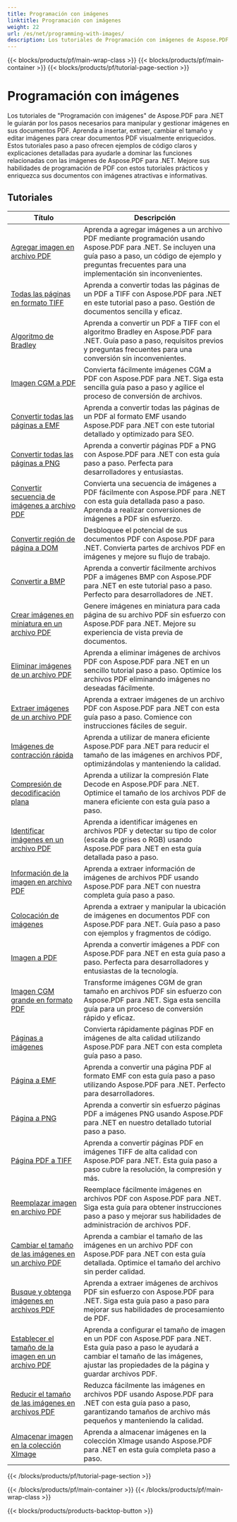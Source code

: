 ```yaml
---
title: Programación con imágenes
linktitle: Programación con imágenes
weight: 22
url: /es/net/programming-with-images/
description: Los tutoriales de Programación con imágenes de Aspose.PDF para .NET le enseñan cómo manipular y administrar imágenes en documentos PDF.
---
```


{{< blocks/products/pf/main-wrap-class >}}
{{< blocks/products/pf/main-container >}}
{{< blocks/products/pf/tutorial-page-section >}}

# Programación con imágenes


Los tutoriales de "Programación con imágenes" de Aspose.PDF para .NET le guiarán por los pasos necesarios para manipular y gestionar imágenes en sus documentos PDF. Aprenda a insertar, extraer, cambiar el tamaño y editar imágenes para crear documentos PDF visualmente enriquecidos. Estos tutoriales paso a paso ofrecen ejemplos de código claros y explicaciones detalladas para ayudarle a dominar las funciones relacionadas con las imágenes de Aspose.PDF para .NET. Mejore sus habilidades de programación de PDF con estos tutoriales prácticos y enriquezca sus documentos con imágenes atractivas e informativas.

## Tutoriales
| Título | Descripción |
| --- | --- | 
| [Agregar imagen en archivo PDF](./add-image/) | Aprenda a agregar imágenes a un archivo PDF mediante programación usando Aspose.PDF para .NET. Se incluyen una guía paso a paso, un código de ejemplo y preguntas frecuentes para una implementación sin inconvenientes. |  
| [Todas las páginas en formato TIFF](./all-pages-to-tiff/) | Aprenda a convertir todas las páginas de un PDF a TIFF con Aspose.PDF para .NET en este tutorial paso a paso. Gestión de documentos sencilla y eficaz. |  
| [Algoritmo de Bradley](./bradley-algorithm/) | Aprenda a convertir un PDF a TIFF con el algoritmo Bradley en Aspose.PDF para .NET. Guía paso a paso, requisitos previos y preguntas frecuentes para una conversión sin inconvenientes. |  
| [Imagen CGM a PDF](./cgm-image-to-pdf/) | Convierta fácilmente imágenes CGM a PDF con Aspose.PDF para .NET. Siga esta sencilla guía paso a paso y agilice el proceso de conversión de archivos. |  
| [Convertir todas las páginas a EMF](./convert-all-pages-to-emf/) | Aprenda a convertir todas las páginas de un PDF al formato EMF usando Aspose.PDF para .NET con este tutorial detallado y optimizado para SEO. |  
| [Convertir todas las páginas a PNG](./convert-all-pages-to-png/) | Aprenda a convertir páginas PDF a PNG con Aspose.PDF para .NET con esta guía paso a paso. Perfecta para desarrolladores y entusiastas. |  
| [Convertir secuencia de imágenes a archivo PDF](./convert-image-stream-to-pdf/) | Convierta una secuencia de imágenes a PDF fácilmente con Aspose.PDF para .NET con esta guía detallada paso a paso. Aprenda a realizar conversiones de imágenes a PDF sin esfuerzo. |  
| [Convertir región de página a DOM](./convert-page-region-to-dom/) | Desbloquee el potencial de sus documentos PDF con Aspose.PDF para .NET. Convierta partes de archivos PDF en imágenes y mejore su flujo de trabajo. |  
| [Convertir a BMP](./convert-to-bmp/) | Aprenda a convertir fácilmente archivos PDF a imágenes BMP con Aspose.PDF para .NET en este tutorial paso a paso. Perfecto para desarrolladores de .NET. |  
| [Crear imágenes en miniatura en un archivo PDF](./create-thumbnail-images/) | Genere imágenes en miniatura para cada página de su archivo PDF sin esfuerzo con Aspose.PDF para .NET. Mejore su experiencia de vista previa de documentos. |  
| [Eliminar imágenes de un archivo PDF](./delete-images/) | Aprenda a eliminar imágenes de archivos PDF con Aspose.PDF para .NET en un sencillo tutorial paso a paso. Optimice los archivos PDF eliminando imágenes no deseadas fácilmente. |  
| [Extraer imágenes de un archivo PDF](./extract-images/) | Aprenda a extraer imágenes de un archivo PDF con Aspose.PDF para .NET con esta guía paso a paso. Comience con instrucciones fáciles de seguir. |  
| [Imágenes de contracción rápida](./fast-shrink-images/) | Aprenda a utilizar de manera eficiente Aspose.PDF para .NET para reducir el tamaño de las imágenes en archivos PDF, optimizándolas y manteniendo la calidad. |  
| [Compresión de decodificación plana](./flate-decode-compression/) | Aprenda a utilizar la compresión Flate Decode en Aspose.PDF para .NET. Optimice el tamaño de los archivos PDF de manera eficiente con esta guía paso a paso. |  
| [Identificar imágenes en un archivo PDF](./identify-images/) | Aprenda a identificar imágenes en archivos PDF y detectar su tipo de color (escala de grises o RGB) usando Aspose.PDF para .NET en esta guía detallada paso a paso. |  
| [Información de la imagen en archivo PDF](./image-information/) | Aprenda a extraer información de imágenes de archivos PDF usando Aspose.PDF para .NET con nuestra completa guía paso a paso. |  
| [Colocación de imágenes](./image-placements/) | Aprenda a extraer y manipular la ubicación de imágenes en documentos PDF con Aspose.PDF para .NET. Guía paso a paso con ejemplos y fragmentos de código. |  
| [Imagen a PDF](./image-to-pdf/) | Aprenda a convertir imágenes a PDF con Aspose.PDF para .NET en esta guía paso a paso. Perfecta para desarrolladores y entusiastas de la tecnología. |  
| [Imagen CGM grande en formato PDF](./large-cgm-image-to-pdf/) | Transforme imágenes CGM de gran tamaño en archivos PDF sin esfuerzo con Aspose.PDF para .NET. Siga esta sencilla guía para un proceso de conversión rápido y eficaz. |  
| [Páginas a imágenes](./pages-to-images/) | Convierta rápidamente páginas PDF en imágenes de alta calidad utilizando Aspose.PDF para .NET con esta completa guía paso a paso. |  
| [Página a EMF](./page-to-emf/) | Aprenda a convertir una página PDF al formato EMF con esta guía paso a paso utilizando Aspose.PDF para .NET. Perfecto para desarrolladores. |  
| [Página a PNG](./page-to-png/) | Aprenda a convertir sin esfuerzo páginas PDF a imágenes PNG usando Aspose.PDF para .NET en nuestro detallado tutorial paso a paso. |  
| [Página PDF a TIFF](./page-to-tiff/) | Aprenda a convertir páginas PDF en imágenes TIFF de alta calidad con Aspose.PDF para .NET. Esta guía paso a paso cubre la resolución, la compresión y más. |  
| [Reemplazar imagen en archivo PDF](./replace-image/) | Reemplace fácilmente imágenes en archivos PDF con Aspose.PDF para .NET. Siga esta guía para obtener instrucciones paso a paso y mejorar sus habilidades de administración de archivos PDF. |  
| [Cambiar el tamaño de las imágenes en un archivo PDF](./resize-images/) | Aprenda a cambiar el tamaño de las imágenes en un archivo PDF con Aspose.PDF para .NET con esta guía detallada. Optimice el tamaño del archivo sin perder calidad. |  
| [Busque y obtenga imágenes en archivos PDF](./search-and-get-images/) | Aprenda a extraer imágenes de archivos PDF sin esfuerzo con Aspose.PDF para .NET. Siga esta guía paso a paso para mejorar sus habilidades de procesamiento de PDF. |  
| [Establecer el tamaño de la imagen en un archivo PDF](./set-image-size/) | Aprenda a configurar el tamaño de imagen en un PDF con Aspose.PDF para .NET. Esta guía paso a paso le ayudará a cambiar el tamaño de las imágenes, ajustar las propiedades de la página y guardar archivos PDF. |  
| [Reducir el tamaño de las imágenes en archivos PDF](./shrink-images/) | Reduzca fácilmente las imágenes en archivos PDF usando Aspose.PDF para .NET con esta guía paso a paso, garantizando tamaños de archivo más pequeños y manteniendo la calidad. |  
| [Almacenar imagen en la colección XImage](./store-image-in-ximage-collection/) |  Aprenda a almacenar imágenes en la colección XImage usando Aspose.PDF para .NET en esta guía completa paso a paso. |  
{{< /blocks/products/pf/tutorial-page-section >}}

{{< /blocks/products/pf/main-container >}}
{{< /blocks/products/pf/main-wrap-class >}}

{{< blocks/products/products-backtop-button >}}
